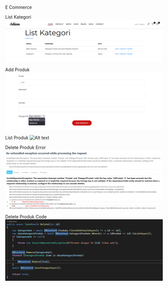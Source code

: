E Commerce

List Kategori
![Alt text](Screenshot/2/ListKategori.png?raw=true "Halaman Index")

Add Produk
![Alt text](Screenshot/2/AddProduct.png?raw=true "Halaman Index")

List Produk
![Alt text](Screenshot/2/ListProdukList.png?raw=true "List Produk")

Delete Produk Error
![Alt text](Screenshot/2/DeleteProduct.png?raw=true "Edit Produk")

Delete Produk Code
![Alt text](Screenshot/2/DeleteProductError.png?raw=true "Delete Produk")